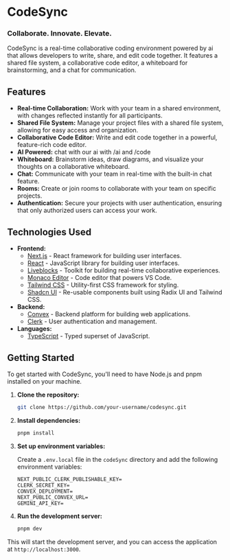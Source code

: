 # CodeSync

### Collaborate. Innovate. Elevate.


CodeSync is a real-time collaborative coding environment powered by ai that allows developers to write, share, and edit code together. It features a shared file system, a collaborative code editor, a whiteboard for brainstorming, and a chat for communication.

## Features

- **Real-time Collaboration:** Work with your team in a shared environment, with changes reflected instantly for all participants.
- **Shared File System:** Manage your project files with a shared file system, allowing for easy access and organization.
- **Collaborative Code Editor:** Write and edit code together in a powerful, feature-rich code editor.
- **AI Powered:** chat with our ai with /ai and /code 
- **Whiteboard:** Brainstorm ideas, draw diagrams, and visualize your thoughts on a collaborative whiteboard.
- **Chat:** Communicate with your team in real-time with the built-in chat feature.
- **Rooms:** Create or join rooms to collaborate with your team on specific projects.
- **Authentication:** Secure your projects with user authentication, ensuring that only authorized users can access your work.

## Technologies Used

- **Frontend:**
  - [Next.js](https://nextjs.org/) - React framework for building user interfaces.
  - [React](https://reactjs.org/) - JavaScript library for building user interfaces.
  - [Liveblocks](https://liveblocks.io/) - Toolkit for building real-time collaborative experiences.
  - [Monaco Editor](https://microsoft.github.io/monaco-editor/) - Code editor that powers VS Code.
  - [Tailwind CSS](https://tailwindcss.com/) - Utility-first CSS framework for styling.
  - [Shadcn UI](https://ui.shadcn.com/) - Re-usable components built using Radix UI and Tailwind CSS.
- **Backend:**
  - [Convex](https://www.convex.dev/) - Backend platform for building web applications.
  - [Clerk](https://clerk.com/) - User authentication and management.
- **Languages:**
  - [TypeScript](https://www.typescriptlang.org/) - Typed superset of JavaScript.

## Getting Started

To get started with CodeSync, you'll need to have Node.js and pnpm installed on your machine.

1. **Clone the repository:**

   ```bash
   git clone https://github.com/your-username/codesync.git
   ```

2. **Install dependencies:**

   ```bash
   pnpm install
   ```

3. **Set up environment variables:**

   Create a `.env.local` file in the `codeSync` directory and add the following environment variables:

   ```
   NEXT_PUBLIC_CLERK_PUBLISHABLE_KEY=
   CLERK_SECRET_KEY=
   CONVEX_DEPLOYMENT=
   NEXT_PUBLIC_CONVEX_URL=
   GEMINI_API_KEY=
   ```

4. **Run the development server:**

   ```bash
   pnpm dev
   ```

This will start the development server, and you can access the application at `http://localhost:3000`.
